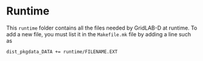 # Runtime

This `runtime` folder contains all the files needed by GridLAB-D at runtime. To add a new file, you must list it in the `Makefile.mk` file by adding a line such as

~~~
dist_pkgdata_DATA += runtime/FILENAME.EXT
~~~
